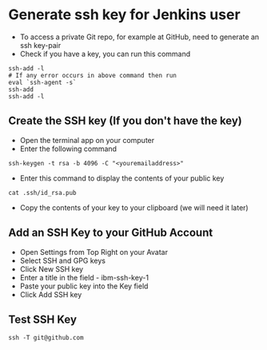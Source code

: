 # Generate ssh key for Jenkins user
 - To access a private Git repo, for example at GitHub, need to generate an ssh key-pair
 - Check if you have a key, you can run this command
```
ssh-add -l
# If any error occurs in above command then run
eval `ssh-agent -s`
ssh-add
ssh-add -l
```

## Create the SSH key (If you don't have the key)
 - Open the terminal app on your computer
 - Enter the following command
 ```
 ssh-keygen -t rsa -b 4096 -C "<youremailaddress>"
 ```

 - Enter this command to display the contents of your public key
 ```
 cat .ssh/id_rsa.pub
 ```

 - Copy the contents of your key to your clipboard (we will need it later)


## Add an SSH Key to your GitHub Account
 - Open Settings from Top Right on your Avatar
 - Select SSH and GPG keys
 - Click New SSH key
 - Enter a title in the field - ibm-ssh-key-1
 - Paste your public key into the Key field
 - Click Add SSH key

## Test SSH Key
 ```
 ssh -T git@github.com
 ```
